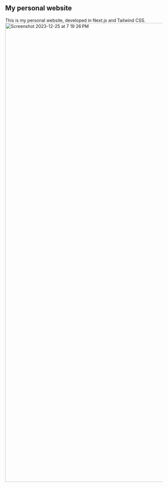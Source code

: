 ## My personal website

This is my personal website, developed in Next.js and Tailwind CSS.
<img width="1470" alt="Screenshot 2023-12-25 at 7 19 26 PM" src="https://github.com/esslam-ashour/website/assets/61587419/a09caec9-f673-4c40-b6be-6615db827b13">

